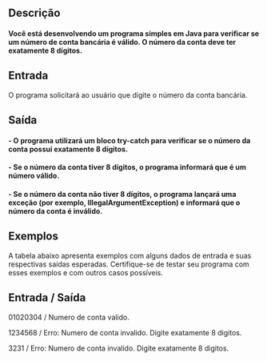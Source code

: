 ## Descrição
#### Você está desenvolvendo um programa simples em Java para verificar se um número de conta bancária é válido. O número da conta deve ter exatamente 8 dígitos.

## Entrada
O programa solicitará ao usuário que digite o número da conta bancária.

## Saída

#### - O programa utilizará um bloco try-catch para verificar se o número da conta possui exatamente 8 dígitos.
#### - Se o número da conta tiver 8 dígitos, o programa informará que é um número válido.
#### - Se o número da conta não tiver 8 dígitos, o programa lançará uma exceção (por exemplo, IllegalArgumentException) e informará que o número da conta é inválido.

## Exemplos
A tabela abaixo apresenta exemplos com alguns dados de entrada e suas respectivas saídas esperadas. Certifique-se de testar seu programa com esses exemplos e com outros casos possíveis.

## Entrada  /	Saída

01020304 / 	Numero de conta valido.

1234568	/ Erro: Numero de conta invalido. Digite exatamente 8 digitos.

3231	/ Erro: Numero de conta invalido. Digite exatamente 8 digitos.
